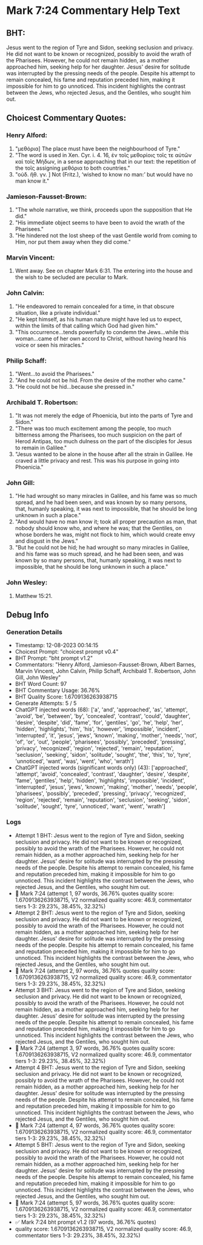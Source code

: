 # Mark 7:24 Commentary Help Text

## BHT:
Jesus went to the region of Tyre and Sidon, seeking seclusion and privacy. He did not want to be known or recognized, possibly to avoid the wrath of the Pharisees. However, he could not remain hidden, as a mother approached him, seeking help for her daughter. Jesus' desire for solitude was interrupted by the pressing needs of the people. Despite his attempt to remain concealed, his fame and reputation preceded him, making it impossible for him to go unnoticed. This incident highlights the contrast between the Jews, who rejected Jesus, and the Gentiles, who sought him out.

## Choicest Commentary Quotes:
### Henry Alford:
1. "μεθόρια] The place must have been the neighbourhood of Tyre."
2. "The word is used in Xen. Cyr. i. 4. 16, ἐν τοῖς μεθορίοις τοῖς τε αὐτῶν καὶ τοῖς Μήδων, in a sense approaching that in our text: the repetition of the τοῖς assigning μεθόρια to both countries."
3. "οὐδ. ἤθ. γν. ] Not (Fritz.), ‘wished to know no man:’ but would have no man know it."

### Jamieson-Fausset-Brown:
1. "The whole narrative, we think, proceeds upon the supposition that He did."
2. "His immediate object seems to have been to avoid the wrath of the Pharisees."
3. "He hindered not the lost sheep of the vast Gentile world from coming to Him, nor put them away when they did come."

### Marvin Vincent:
1. Went away. See on chapter Mark 6:31. The entering into the house and the wish to be secluded are peculiar to Mark.


### John Calvin:
1. "He endeavored to remain concealed for a time, in that obscure situation, like a private individual." 
2. "He kept himself, as his human nature might have led us to expect, within the limits of that calling which God had given him."
3. "This occurrence...tends powerfully to condemn the Jews...while this woman...came of her own accord to Christ, without having heard his voice or seen his miracles."

### Philip Schaff:
1. "Went...to avoid the Pharisees."
2. "And he could not be hid. From the desire of the mother who came."
3. "He could not be hid...because she pressed in."

### Archibald T. Robertson:
1. "It was not merely the edge of Phoenicia, but into the parts of Tyre and Sidon."
2. "There was too much excitement among the people, too much bitterness among the Pharisees, too much suspicion on the part of Herod Antipas, too much dulness on the part of the disciples for Jesus to remain in Galilee."
3. "Jesus wanted to be alone in the house after all the strain in Galilee. He craved a little privacy and rest. This was his purpose in going into Phoenicia."

### John Gill:
1. "He had wrought so many miracles in Galilee, and his fame was so much spread, and he had been seen, and was known by so many persons, that, humanly speaking, it was next to impossible, that he should be long unknown in such a place." 
2. "And would have no man know it; took all proper precaution as man, that nobody should know who, and where he was; that the Gentiles, on whose borders he was, might not flock to him, which would create envy and disgust in the Jews." 
3. "But he could not be hid; he had wrought so many miracles in Galilee, and his fame was so much spread, and he had been seen, and was known by so many persons, that, humanly speaking, it was next to impossible, that he should be long unknown in such a place."

### John Wesley:
1.  Matthew 15:21.



## Debug Info
### Generation Details
- Timestamp: 12-08-2023 00:14:15
- Choicest Prompt: "choicest prompt v0.4"
- BHT Prompt: "bht prompt v1.2"
- Commentators: "Henry Alford, Jamieson-Fausset-Brown, Albert Barnes, Marvin Vincent, John Calvin, Philip Schaff, Archibald T. Robertson, John Gill, John Wesley"
- BHT Word Count: 97
- BHT Commentary Usage: 36.76%
- BHT Quality Score: 1.6709136263938715
- Generate Attempts: 5 / 5
- ChatGPT injected words (68):
	['a', 'and', 'approached', 'as', 'attempt', 'avoid', 'be', 'between', 'by', 'concealed', 'contrast', 'could', 'daughter', 'desire', 'despite', 'did', 'fame', 'for', 'gentiles', 'go', 'he', 'help', 'her', 'hidden', 'highlights', 'him', 'his', 'however', 'impossible', 'incident', 'interrupted', 'it', 'jesus', 'jews', 'known', 'making', 'mother', 'needs', 'not', 'of', 'or', 'out', 'people', 'pharisees', 'possibly', 'preceded', 'pressing', 'privacy', 'recognized', 'region', 'rejected', 'remain', 'reputation', 'seclusion', 'seeking', 'sidon', 'solitude', 'sought', 'the', 'this', 'to', 'tyre', 'unnoticed', 'want', 'was', 'went', 'who', 'wrath']
- ChatGPT injected words (significant words only) (43):
	['approached', 'attempt', 'avoid', 'concealed', 'contrast', 'daughter', 'desire', 'despite', 'fame', 'gentiles', 'help', 'hidden', 'highlights', 'impossible', 'incident', 'interrupted', 'jesus', 'jews', 'known', 'making', 'mother', 'needs', 'people', 'pharisees', 'possibly', 'preceded', 'pressing', 'privacy', 'recognized', 'region', 'rejected', 'remain', 'reputation', 'seclusion', 'seeking', 'sidon', 'solitude', 'sought', 'tyre', 'unnoticed', 'want', 'went', 'wrath']

### Logs
- Attempt 1 BHT: Jesus went to the region of Tyre and Sidon, seeking seclusion and privacy. He did not want to be known or recognized, possibly to avoid the wrath of the Pharisees. However, he could not remain hidden, as a mother approached him, seeking help for her daughter. Jesus' desire for solitude was interrupted by the pressing needs of the people. Despite his attempt to remain concealed, his fame and reputation preceded him, making it impossible for him to go unnoticed. This incident highlights the contrast between the Jews, who rejected Jesus, and the Gentiles, who sought him out.
- 🔄 Mark 7:24 (attempt 1, 97 words, 36.76% quotes quality score: 1.6709136263938715, V2 normalized quality score: 46.9, commentator tiers 1-3: 29.23%, 38.45%, 32.32%)
- Attempt 2 BHT: Jesus went to the region of Tyre and Sidon, seeking seclusion and privacy. He did not want to be known or recognized, possibly to avoid the wrath of the Pharisees. However, he could not remain hidden, as a mother approached him, seeking help for her daughter. Jesus' desire for solitude was interrupted by the pressing needs of the people. Despite his attempt to remain concealed, his fame and reputation preceded him, making it impossible for him to go unnoticed. This incident highlights the contrast between the Jews, who rejected Jesus, and the Gentiles, who sought him out.
- 🔄 Mark 7:24 (attempt 2, 97 words, 36.76% quotes quality score: 1.6709136263938715, V2 normalized quality score: 46.9, commentator tiers 1-3: 29.23%, 38.45%, 32.32%)
- Attempt 3 BHT: Jesus went to the region of Tyre and Sidon, seeking seclusion and privacy. He did not want to be known or recognized, possibly to avoid the wrath of the Pharisees. However, he could not remain hidden, as a mother approached him, seeking help for her daughter. Jesus' desire for solitude was interrupted by the pressing needs of the people. Despite his attempt to remain concealed, his fame and reputation preceded him, making it impossible for him to go unnoticed. This incident highlights the contrast between the Jews, who rejected Jesus, and the Gentiles, who sought him out.
- 🔄 Mark 7:24 (attempt 3, 97 words, 36.76% quotes quality score: 1.6709136263938715, V2 normalized quality score: 46.9, commentator tiers 1-3: 29.23%, 38.45%, 32.32%)
- Attempt 4 BHT: Jesus went to the region of Tyre and Sidon, seeking seclusion and privacy. He did not want to be known or recognized, possibly to avoid the wrath of the Pharisees. However, he could not remain hidden, as a mother approached him, seeking help for her daughter. Jesus' desire for solitude was interrupted by the pressing needs of the people. Despite his attempt to remain concealed, his fame and reputation preceded him, making it impossible for him to go unnoticed. This incident highlights the contrast between the Jews, who rejected Jesus, and the Gentiles, who sought him out.
- 🔄 Mark 7:24 (attempt 4, 97 words, 36.76% quotes quality score: 1.6709136263938715, V2 normalized quality score: 46.9, commentator tiers 1-3: 29.23%, 38.45%, 32.32%)
- Attempt 5 BHT: Jesus went to the region of Tyre and Sidon, seeking seclusion and privacy. He did not want to be known or recognized, possibly to avoid the wrath of the Pharisees. However, he could not remain hidden, as a mother approached him, seeking help for her daughter. Jesus' desire for solitude was interrupted by the pressing needs of the people. Despite his attempt to remain concealed, his fame and reputation preceded him, making it impossible for him to go unnoticed. This incident highlights the contrast between the Jews, who rejected Jesus, and the Gentiles, who sought him out.
- 🔄 Mark 7:24 (attempt 5, 97 words, 36.76% quotes quality score: 1.6709136263938715, V2 normalized quality score: 46.9, commentator tiers 1-3: 29.23%, 38.45%, 32.32%)
- ✅ Mark 7:24 bht prompt v1.2 (97 words, 36.76% quotes)
- quality score: 1.6709136263938715, V2 normalized quality score: 46.9, commentator tiers 1-3: 29.23%, 38.45%, 32.32%)